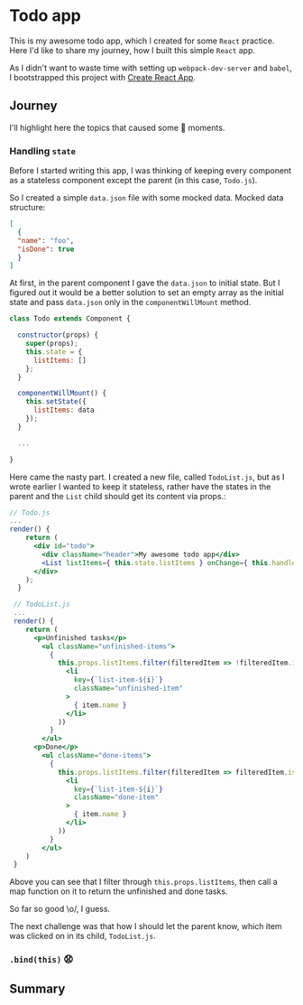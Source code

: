 # Todo app

This is my awesome todo app, which I created for some `React` practice. Here I'd like to share my journey, how I built this simple `React` app.

As I didn't want to waste time with setting up `webpack-dev-server` and `babel`, I bootstrapped this project with [Create React App](https://github.com/facebookincubator/create-react-app).

## Journey

I'll highlight here the topics that caused some :thinking: moments.

### Handling `state`
Before I started writing this app, I was thinking of keeping every component as a stateless component except the parent (in this case, `Todo.js`).

So I created a simple `data.json` file with some mocked data.
Mocked data structure:
```json
[
  {
  "name": "foo",
  "isDone": true
  }
]
```
At first, in the parent component I gave the `data.json` to initial state.
But I figured out it would be a better solution to set an empty array as the initial state and pass `data.json` only in the `componentWillMount` method.

```jsx
class Todo extends Component {

  constructor(props) {
    super(props);
    this.state = {
      listItems: []
    };
  }

  componentWillMount() {
    this.setState({
      listItems: data
    });
  }

  ...

}
```

Here came the nasty part. I created a new file, called `TodoList.js`, but as I wrote earlier I wanted to keep it stateless, rather have the states in the parent and the `List` child should get its content via props.:

```jsx
// Todo.js
...
render() {
    return (
      <div id="todo">
        <div className="header">My awesome todo app</div>
        <List listItems={ this.state.listItems } onChange={ this.handleListChange.bind(this) }/>
      </div>
    );
  }

 // TodoList.js
 ...
 render() {
    return (
      <p>Unfinished tasks</p>
        <ul className="unfinished-items">
          {
            this.props.listItems.filter(filteredItem => !filteredItem.isDone).map((item, i)=>(
              <li
                key={`list-item-${i}`}
                className="unfinished-item"
              >
                { item.name }
              </li>
            ))
          }
        </ul>
      <p>Done</p>
        <ul className="done-items">
          {
            this.props.listItems.filter(filteredItem => filteredItem.isDone).map((item, i)=>(
              <li
                key={`list-item-${i}`}
                className="done-item"
              >
                { item.name }
              </li>
            ))
          }
        </ul>
    )
 }
```

Above you can see that I filter through `this.props.listItems`, then call a map function on it to return the unfinished and done tasks.

So far so good \o/, I guess.

The next challenge was that how I should let the parent know, which item was clicked on in its child, `TodoList.js`.

### `.bind(this)` :anguished:

## Summary
